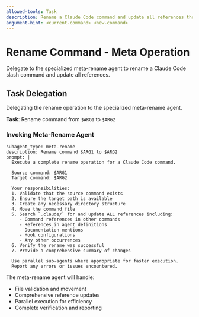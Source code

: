 ```yaml
---
allowed-tools: Task
description: Rename a Claude Code command and update all references throughout the project
argument-hint: <current-command> <new-command>
---
```


# Rename Command - Meta Operation

Delegate to the specialized meta-rename agent to rename a Claude Code slash command and update all references.

## Task Delegation

Delegating the rename operation to the specialized meta-rename agent.

**Task**: Rename command from `$ARG1` to `$ARG2`

### Invoking Meta-Rename Agent

```task
subagent_type: meta-rename
description: Rename command $ARG1 to $ARG2
prompt: |
  Execute a complete rename operation for a Claude Code command.

  Source command: $ARG1
  Target command: $ARG2

  Your responsibilities:
  1. Validate that the source command exists
  2. Ensure the target path is available
  3. Create any necessary directory structure
  4. Move the command file
  5. Search `.claude/` for and update ALL references including:
     - Command references in other commands
     - References in agent definitions
     - Documentation mentions
     - Hook configurations
     - Any other occurrences
  6. Verify the rename was successful
  7. Provide a comprehensive summary of changes

  Use parallel sub-agents where appropriate for faster execution.
  Report any errors or issues encountered.
```

The meta-rename agent will handle:
- File validation and movement
- Comprehensive reference updates
- Parallel execution for efficiency
- Complete verification and reporting

